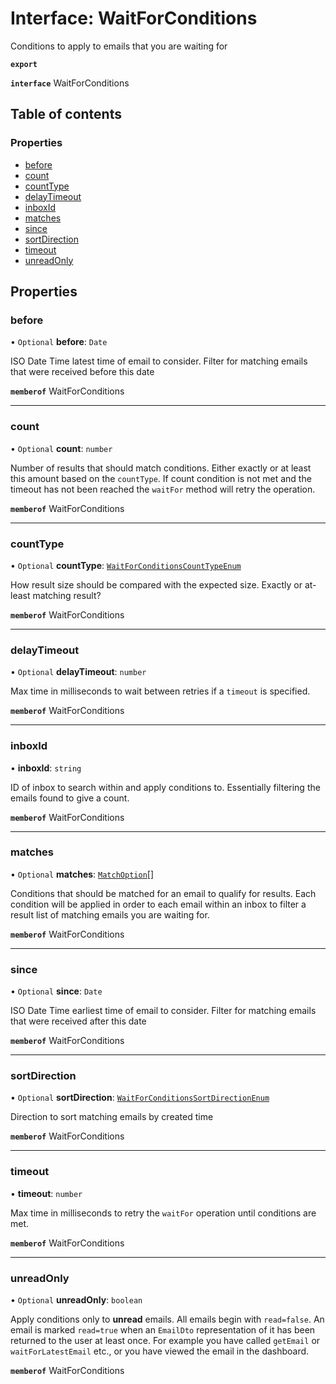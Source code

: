 # Interface: WaitForConditions

Conditions to apply to emails that you are waiting for

**`export`**

**`interface`** WaitForConditions

## Table of contents

### Properties

- [before](WaitForConditions.md#before)
- [count](WaitForConditions.md#count)
- [countType](WaitForConditions.md#counttype)
- [delayTimeout](WaitForConditions.md#delaytimeout)
- [inboxId](WaitForConditions.md#inboxid)
- [matches](WaitForConditions.md#matches)
- [since](WaitForConditions.md#since)
- [sortDirection](WaitForConditions.md#sortdirection)
- [timeout](WaitForConditions.md#timeout)
- [unreadOnly](WaitForConditions.md#unreadonly)

## Properties

### <a id="before" name="before"></a> before

• `Optional` **before**: `Date`

ISO Date Time latest time of email to consider. Filter for matching emails that were received before this date

**`memberof`** WaitForConditions

___

### <a id="count" name="count"></a> count

• `Optional` **count**: `number`

Number of results that should match conditions. Either exactly or at least this amount based on the `countType`. If count condition is not met and the timeout has not been reached the `waitFor` method will retry the operation.

**`memberof`** WaitForConditions

___

### <a id="counttype" name="counttype"></a> countType

• `Optional` **countType**: [`WaitForConditionsCountTypeEnum`](../enums/WaitForConditionsCountTypeEnum.md)

How result size should be compared with the expected size. Exactly or at-least matching result?

**`memberof`** WaitForConditions

___

### <a id="delaytimeout" name="delaytimeout"></a> delayTimeout

• `Optional` **delayTimeout**: `number`

Max time in milliseconds to wait between retries if a `timeout` is specified.

**`memberof`** WaitForConditions

___

### <a id="inboxid" name="inboxid"></a> inboxId

• **inboxId**: `string`

ID of inbox to search within and apply conditions to. Essentially filtering the emails found to give a count.

**`memberof`** WaitForConditions

___

### <a id="matches" name="matches"></a> matches

• `Optional` **matches**: [`MatchOption`](MatchOption.md)[]

Conditions that should be matched for an email to qualify for results. Each condition will be applied in order to each email within an inbox to filter a result list of matching emails you are waiting for.

**`memberof`** WaitForConditions

___

### <a id="since" name="since"></a> since

• `Optional` **since**: `Date`

ISO Date Time earliest time of email to consider. Filter for matching emails that were received after this date

**`memberof`** WaitForConditions

___

### <a id="sortdirection" name="sortdirection"></a> sortDirection

• `Optional` **sortDirection**: [`WaitForConditionsSortDirectionEnum`](../enums/WaitForConditionsSortDirectionEnum.md)

Direction to sort matching emails by created time

**`memberof`** WaitForConditions

___

### <a id="timeout" name="timeout"></a> timeout

• **timeout**: `number`

Max time in milliseconds to retry the `waitFor` operation until conditions are met.

**`memberof`** WaitForConditions

___

### <a id="unreadonly" name="unreadonly"></a> unreadOnly

• `Optional` **unreadOnly**: `boolean`

Apply conditions only to **unread** emails. All emails begin with `read=false`. An email is marked `read=true` when an `EmailDto` representation of it has been returned to the user at least once. For example you have called `getEmail` or `waitForLatestEmail` etc., or you have viewed the email in the dashboard.

**`memberof`** WaitForConditions
